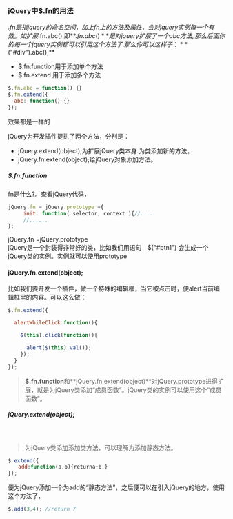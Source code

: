 ### jQuery中$.fn的用法

$.fn是指jquery的命名空间，加上fn上的方法及属性，会对jquery实例每一个有效。 如扩展$.fn.abc(),即**$.fn.abc()**是对jquery扩展了一个abc方法,那么后面你的每一个jquery实例都可以引用这个方法了. 那么你可以这样子：**$("#div").abc();**

* $.fn.function用于添加单个方法  
* $.fn.extend 用于添加多个方法  

```JavaScript
$.fn.abc = function() {}
$.fn.extend({
  abc: function() {}
});
```
效果都是一样的


jQuery为开发插件提拱了两个方法，分别是：
* jQuery.extend(object);为扩展jQuery类本身.为类添加新的方法。
* jQuery.fn.extend(object);给jQuery对象添加方法。

##### $.fn.function
fn是什么?。查看jQuery代码，

```JavaScript
jQuery.fn = jQuery.prototype ={
　　　init: function( selector, context ){//....　
　　　//......
};
```
jQuery.fn =jQuery.prototype   
jQuery是一个封装得非常好的类，比如我们用语句　$("#btn1") 会生成一个 jQuery类的实例。实例就可以使用prototype

#### jQuery.fn.extend(object);  

比如我们要开发一个插件，做一个特殊的编辑框，当它被点击时，便alert当前编辑框里的内容。可以这么做：
```JavaScript
$.fn.extend({

  alertWhileClick:function(){

    $(this).click(function(){

      alert($(this).val());
    });
  }
});
```

> **$.fn.function**和**jQuery.fn.extend(object)**对jQuery.prototype进得扩展，就是为jQuery类添加“成员函数”。jQuery类的实例可以使用这个“成员函数”。

##### jQuery.extend(object);
　
>为jQuery类添加添加类方法，可以理解为添加静态方法。

```JavaScript
$.extend({
　　add:function(a,b){returna+b;}
});
```
便为jQuery添加一个为add的“静态方法”，之后便可以在引入jQuery的地方，使用这个方法了，

```JavaScript
$.add(3,4); //return 7
```
